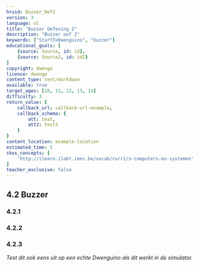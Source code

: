 ```yaml
---
hruid: Buzzer_Oef2
version: 3
language: nl
title: "Buzzer Oefening 2"
description: "Buzzer oef 2"
keywords: ["StartToDwenguino", "buzzer"]
educational_goals: [
    {source: Source, id: id}, 
    {source: Source2, id: id2}
]
copyright: dwengo
licence: dwengo
content_type: text/markdown
available: true
target_ages: [10, 11, 12, 13, 14]
difficulty: 3
return_value: {
    callback_url: callback-url-example,
    callback_schema: {
        att: test,
        att2: test2
    }
}
content_location: example-location
estimated_time: 5
skos_concepts: [
    'http://ilearn.ilabt.imec.be/vocab/curr1/s-computers-en-systemen'
]
teacher_exclusive: false
---
```

## 4.2 Buzzer

### 4.2.1




### 4.2.2




### 4.2.3



*Test dit ook eens uit op een echte Dwenguino als dit werkt in de simulator.*